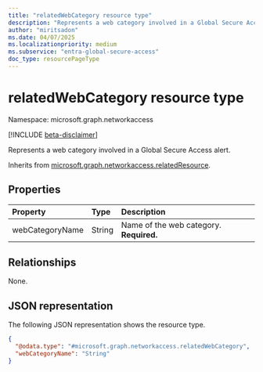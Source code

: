 ```yaml
---
title: "relatedWebCategory resource type"
description: "Represents a web category involved in a Global Secure Access alert."
author: "miritsadon"
ms.date: 04/07/2025
ms.localizationpriority: medium
ms.subservice: "entra-global-secure-access"
doc_type: resourcePageType
---
```


# relatedWebCategory resource type

Namespace: microsoft.graph.networkaccess

[!INCLUDE [beta-disclaimer](../../includes/beta-disclaimer.md)]

Represents a web category involved in a Global Secure Access alert.

Inherits from [microsoft.graph.networkaccess.relatedResource](../resources/networkaccess-relatedresource.md).

## Properties
|Property|Type|Description|
|:---|:---|:---|
|webCategoryName|String|Name of the web category. **Required.**|

## Relationships
None.

## JSON representation
The following JSON representation shows the resource type.
<!-- {
  "blockType": "resource",
  "@odata.type": "microsoft.graph.networkaccess.relatedWebCategory"
}
-->
``` json
{
  "@odata.type": "#microsoft.graph.networkaccess.relatedWebCategory",
  "webCategoryName": "String"
}
```
